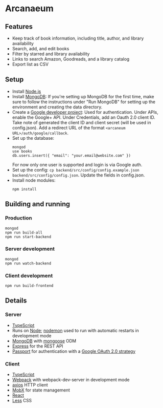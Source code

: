 # Arcanaeum

## Features

- Keep track of book information, including title, author, and library availability
- Search, add, and edit books
- Filter by starred and library availability
- Links to search Amazon, Goodreads, and a library catalog
- Export list as CSV

## Setup

- Install [Node.js](https://nodejs.org)
- Install [MongoDB](https://docs.mongodb.com/guides/server/install/): If you're setting up MongoDB for the first time, make sure to follow the instructions under "Run MongoDB" for setting up the environment and creating the data directory.
- Create a [Google developer project](https://console.developers.google.com): Used for authentication. Under APIs, enable the Google+ API. Under Credentials, add an Oauth 2.0 client ID. Take note of generated the client ID and client secret (will be used in config.json). Add a redirect URL of the format `<arcaneum URL>/auth/google/callback`.
- Set up the database:
  ```
  mongod
  use books
  db.users.insert({ "email": "your.email@website.com" })
  ```
  For now only one user is supported and login is via Google auth.
- Set up the config: `cp backend/src/config/config.example.json backend/src/config/config.json`. Update the fields in config.json.
- Install node modules:
  ```
  npm install
  ```

## Building and running

### Production

```
mongod
npm run build-all
npm run start-backend
```

### Server development

```
mongod
npm run watch-backend
```

### Client development

```
npm run build-frontend
```

## Details

### Server

- [TypeScript](https://www.typescriptlang.org)
- Runs on [Node](https://nodejs.org); [nodemon](https://nodemon.io) used to run with automatic restarts in development mode
- [MongoDB](https://www.mongodb.com/) with [mongoose](https://mongoosejs.com) ODM
- [Express](https://expressjs.com/) for the REST API
- [Passport](http://passportjs.org/) for authentication with a [Google OAuth 2.0 strategy](https://github.com/jaredhanson/passport-google-oauth2)

### Client

- [TypeScript](https://www.typescriptlang.org)
- [Webpack](https://webpack.js.org/) with webpack-dev-server in development mode
- [axios](https://github.com/axios/axios) HTTP client
- [MobX](https://mobx.js.org) for state management
- [React](https://reactjs.org/)
- [Less](http://lesscss.org/) CSS